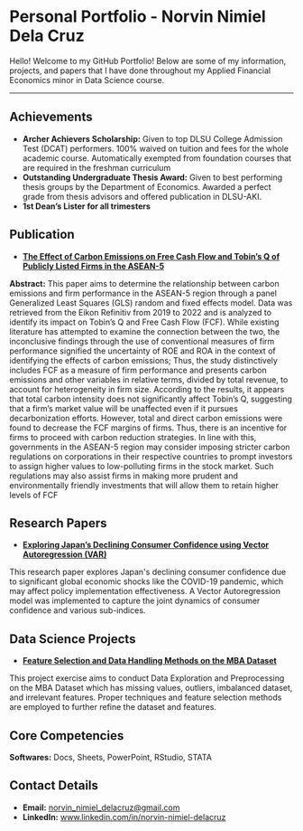 # Personal Portfolio - Norvin Nimiel Dela Cruz
Hello! Welcome to my GitHub Portfolio! Below are some of my information, projects, and papers that I have done throughout my Applied Financial Economics minor in Data Science course.

---

## Achievements

- **Archer Achievers Scholarship:** Given to top DLSU College Admission Test (DCAT) performers. 100% waived on tuition and fees for the whole academic course. Automatically exempted from foundation courses that are required in the freshman curriculum
- **Outstanding Undergraduate Thesis Award:** Given to best performing thesis groups by the Department of Economics. Awarded a perfect grade from thesis advisors and offered publication in DLSU-AKI.
- **1st Dean’s Lister for all trimesters**

## Publication
- **[The Effect of Carbon Emissions on Free Cash Flow and Tobin’s Q of Publicly Listed Firms in the ASEAN-5](https://animorepository.dlsu.edu.ph/res_aki/209/)**

**Abstract:**
This paper aims to determine the relationship between carbon emissions and firm performance in the ASEAN-5 region through a panel Generalized Least Squares (GLS) random and fixed effects model. Data was retrieved from the Eikon Refinitiv from 2019 to 2022 and is analyzed to identify its impact on Tobin’s Q and Free Cash Flow (FCF). While existing literature has attempted to examine the connection between the two, the inconclusive findings through the use of conventional measures of firm performance signified the uncertainty of ROE and ROA in the context of identifying the effects of carbon emissions; Thus, the study distinctively includes FCF as a measure of firm performance and presents carbon emissions and other variables in relative terms, divided by total revenue, to account for heterogeneity in firm size. According to the results, it appears that total carbon intensity does not significantly affect Tobin’s Q, suggesting that a firm’s market value will be unaffected even if it pursues decarbonization efforts. However, total and direct carbon emissions were found to decrease the FCF margins of firms. Thus, there is an incentive for firms to proceed with carbon reduction strategies. In line with this, governments in the ASEAN-5 region may consider imposing stricter carbon regulations on corporations in their respective countries to prompt investors to assign higher values to low-polluting firms in the stock market. Such regulations may also assist firms in making more prudent and environmentally friendly investments that will allow them to retain higher levels of FCF

## Research Papers

- **[Exploring Japan’s Declining Consumer Confidence using Vector Autoregression (VAR)](https://drive.google.com/file/d/1TGv_Slg7R_BTU4t2G56V_jgatiIzZ3au/view?usp=sharing)**

This research paper explores Japan's declining consumer confidence due to significant global economic shocks like the COVID-19 pandemic, which may affect policy implementation effectiveness. A Vector Autoregression model was implemented to capture the joint dynamics of consumer confidence and various sub-indices. 


## Data Science Projects
- **[Feature Selection and Data Handling Methods on the MBA Dataset](https://github.com/Xinrov/Portfolio/blob/main/Data%20Science%20Projects/Feature_Selection_and_Data_Handling_Methods_on_the_MBA_Dataset.ipynb)**

This project exercise aims to conduct Data Exploration and Preprocessing on the MBA Dataset which has missing values, outliers, imbalanced dataset, and irrelevant features. Proper techniques and feature selection methods are employed to further refine the dataset and features.


## Core Competencies
**Softwares:** Docs, Sheets, PowerPoint, RStudio, STATA



## Contact Details
- **Email:** [norvin_nimiel_delacruz@gmail.com](mailto:norvin_nimiel_delacruz@gmail.com)
- **LinkedIn:** www.linkedin.com/in/norvin-nimiel-delacruz
